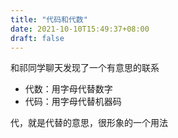 ```yaml
---
title: "代码和代数"
date: 2021-10-10T15:49:37+08:00
draft: false
---
```


和祁同学聊天发现了一个有意思的联系

- 代数：用字母代替数字
- 代码：用字母代替机器码

代，就是代替的意思，很形象的一个用法
